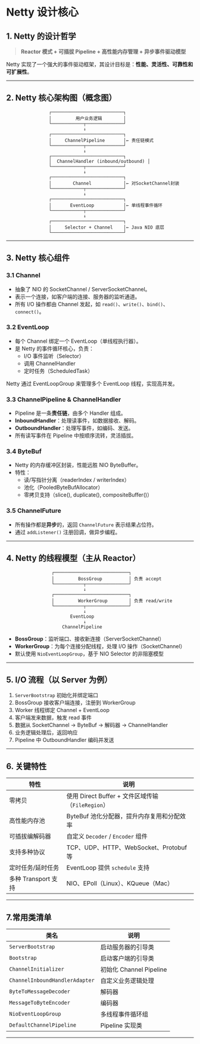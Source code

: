 # Netty 设计核心

## 1. Netty 的设计哲学

> **Reactor 模式 + 可插拔 Pipeline + 高性能内存管理 + 异步事件驱动模型**

Netty 实现了一个强大的事件驱动框架，其设计目标是：**性能、灵活性、可靠性和可扩展性**。

---

## 2. Netty 核心架构图（概念图）
```
                ┌───────────────────────────┐
                │         用户业务逻辑        │
                └────────────┬──────────────┘
                             ↓
                ┌───────────────────────────┐
                │     ChannelPipeline       │← 责任链模式
                └────────────┬──────────────┘
                             ↓
                ┌───────────────────────────┐
                │  ChannelHandler (inbound/outbound) │
                └────────────┬──────────────┘
                             ↓
                ┌───────────────────────────┐
                │        Channel            │← 对SocketChannel封装
                └────────────┬──────────────┘
                             ↓
                ┌───────────────────────────┐
                │       EventLoop           │← 单线程事件循环
                └────────────┬──────────────┘
                             ↓
                ┌───────────────────────────┐
                │     Selector + Channel    │← Java NIO 底层
                └───────────────────────────┘
```

---

## 3. Netty 核心组件

### 3.1 **Channel**
- 抽象了 NIO 的 SocketChannel / ServerSocketChannel。
- 表示一个连接，如客户端的连接、服务器的监听通道。
- 所有 I/O 操作都由 Channel 发起，如 `read()`、`write()`、`bind()`、`connect()`。

### 3.2 **EventLoop**
- 每个 Channel 绑定一个 EventLoop（单线程执行器）。
- 是 Netty 的事件循环核心，负责：
    - I/O 事件监听（Selector）
    - 调用 ChannelHandler
    - 定时任务（ScheduledTask）

Netty 通过 EventLoopGroup 来管理多个 EventLoop 线程，实现高并发。

### 3.3 **ChannelPipeline & ChannelHandler**
- Pipeline 是一条**责任链**，由多个 Handler 组成。
- **InboundHandler**：处理读事件，如数据接收、解码。
- **OutboundHandler**：处理写事件，如编码、发送。
- 所有读写事件在 Pipeline 中按顺序流转，灵活插拔。

### 3.4 **ByteBuf**
- Netty 的内存缓冲区封装，性能远胜 NIO ByteBuffer。
- 特性：
    - 读/写指针分离（readerIndex / writerIndex）
    - 池化（PooledByteBufAllocator）
    - 零拷贝支持（slice(), duplicate(), compositeBuffer()）

### 3.5 **ChannelFuture**
- 所有操作都是**异步**的，返回 `ChannelFuture` 表示结果占位符。
- 通过 `addListener()` 注册回调，做异步编程。

---

## 4. Netty 的线程模型（主从 Reactor）

```
                 ┌────────────────────────────┐
                 │         BossGroup          │ 负责 accept
                 └───────────┬────────────────┘
                             ↓
                 ┌────────────────────────────┐
                 │         WorkerGroup        │ 负责 read/write
                 └───────────┬────────────────┘
                             ↓
                        EventLoop
                             ↓
                     ChannelPipeline
```

- **BossGroup**：监听端口、接收新连接（ServerSocketChannel）
- **WorkerGroup**：为每个连接分配线程，处理 I/O 操作（SocketChannel）
- 默认使用 `NioEventLoopGroup`，基于 NIO Selector 的非阻塞模型

---

## 5. I/O 流程（以 Server 为例）

1. `ServerBootstrap` 初始化并绑定端口
2. BossGroup 接收客户端连接，注册到 WorkerGroup
3. Worker 线程绑定 Channel + EventLoop
4. 客户端发来数据，触发 read 事件
5. 数据从 SocketChannel -> ByteBuf -> 解码器 -> ChannelHandler
6. 业务逻辑处理后，返回响应
7. Pipeline 中 OutboundHandler 编码并发送

---

## 6. 关键特性

| 特性               | 说明 |
|--------------------|------|
| 零拷贝              | 使用 Direct Buffer + 文件区域传输（`FileRegion`） |
| 高性能内存池         | ByteBuf 池化分配器，提升内存复用和分配效率 |
| 可插拔编解码器       | 自定义 `Decoder` / `Encoder` 组件 |
| 支持多种协议         | TCP、UDP、HTTP、WebSocket、Protobuf 等 |
| 定时任务/延时任务     | EventLoop 提供 `schedule` 支持 |
| 多种 Transport 支持   | NIO、EPoll（Linux）、KQueue（Mac） |

---

## 7.常用类清单

| 类名                  | 说明 |
|-----------------------|------|
| `ServerBootstrap`     | 启动服务器的引导类 |
| `Bootstrap`           | 启动客户端的引导类 |
| `ChannelInitializer`  | 初始化 Channel Pipeline |
| `ChannelInboundHandlerAdapter` | 自定义业务逻辑处理 |
| `ByteToMessageDecoder`| 解码器 |
| `MessageToByteEncoder`| 编码器 |
| `NioEventLoopGroup`   | 多线程事件循环组 |
| `DefaultChannelPipeline` | Pipeline 实现类 |

---


